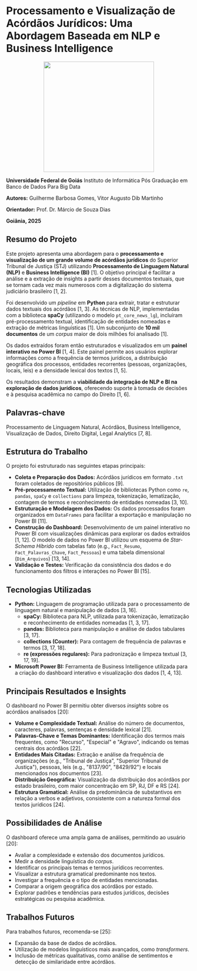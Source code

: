 # Processamento e Visualização de Acórdãos Jurídicos: Uma Abordagem Baseada em NLP e Business Intelligence

<p align="center">
  <img src="https://www.sbfisica.org.br/v1/sbf/wp-content/uploads/2024/10/UFG_LOGO.png" width="300px" height = "300px">
</p>

**Universidade Federal de Goiás**
Instituto de Informática
Pós Graduação em Banco de Dados Para Big Data

**Autores:** Guilherme Barbosa Gomes, Vitor Augusto Dib Martinho

**Orientador:** Prof. Dr. Márcio de Souza Dias

**Goiânia, 2025**

## Resumo do Projeto

Este projeto apresenta uma abordagem para o **processamento e visualização de um grande volume de acórdãos jurídicos** do Superior Tribunal de Justiça (STJ) utilizando **Processamento de Linguagem Natural (NLP)** e **Business Intelligence (BI)** [1]. O objetivo principal é facilitar a análise e a extração de insights a partir desses documentos textuais, que se tornam cada vez mais numerosos com a digitalização do sistema judiciário brasileiro [1, 2].

Foi desenvolvido um *pipeline* em **Python** para extrair, tratar e estruturar dados textuais dos acórdãos [1, 3]. As técnicas de NLP, implementadas com a biblioteca **spaCy** (utilizando o modelo `pt_core_news_lg`), incluíram pré-processamento textual, identificação de entidades nomeadas e extração de métricas linguísticas [1]. Um subconjunto de **10 mil documentos** de um *corpus* maior de dois milhões foi analisado [1].

Os dados extraídos foram então estruturados e visualizados em um **painel interativo no Power BI** [1, 4]. Este painel permite aos usuários explorar informações como a frequência de termos jurídicos, a distribuição geográfica dos processos, entidades recorrentes (pessoas, organizações, locais, leis) e a densidade lexical dos textos [1, 5].

Os resultados demonstram a **viabilidade da integração de NLP e BI na exploração de dados jurídicos**, oferecendo suporte à tomada de decisões e à pesquisa acadêmica no campo do Direito [1, 6].

## Palavras-chave

Processamento de Linguagem Natural, Acórdãos, Business Intelligence, Visualização de Dados, Direito Digital, Legal Analytics [7, 8].

## Estrutura do Trabalho

O projeto foi estruturado nas seguintes etapas principais:

*   **Coleta e Preparação dos Dados:** Acórdãos jurídicos em formato `.txt` foram coletados de repositórios públicos [9].
*   **Pré-processamento Textual:** Utilização de bibliotecas Python como `re`, `pandas`, `spaCy` e `collections` para limpeza, tokenização, lematização, contagem de termos e reconhecimento de entidades nomeadas [3, 10].
*   **Estruturação e Modelagem dos Dados:** Os dados processados foram organizados em `DataFrames` para facilitar a exportação e manipulação no Power BI [11].
*   **Construção do Dashboard:** Desenvolvimento de um painel interativo no Power BI com visualizações dinâmicas para explorar os dados extraídos [1, 12]. O modelo de dados no Power BI utilizou um esquema de *Star-Schema Híbrido* com tabelas fato (e.g., `Fact_Resumo`, `Fact_Palavras_Chave`, `Fact_Pessoas`) e uma tabela dimensional (`Dim_Arquivos`) [13, 14].
*   **Validação e Testes:** Verificação da consistência dos dados e do funcionamento dos filtros e interações no Power BI [15].

## Tecnologias Utilizadas

*   **Python:** Linguagem de programação utilizada para o processamento de linguagem natural e manipulação de dados [3, 16].
    *   **spaCy:** Biblioteca para NLP, utilizada para tokenização, lematização e reconhecimento de entidades nomeadas [1, 3, 17].
    *   **pandas:** Biblioteca para manipulação e análise de dados tabulares [3, 17].
    *   **collections (Counter):** Para contagem de frequência de palavras e termos [3, 17, 18].
    *   **re (expressões regulares):** Para padronização e limpeza textual [3, 17, 19].
*   **Microsoft Power BI:** Ferramenta de Business Intelligence utilizada para a criação do dashboard interativo e visualização dos dados [1, 4, 13].

## Principais Resultados e Insights

O dashboard no Power BI permitiu obter diversos *insights* sobre os acórdãos analisados [20]:

*   **Volume e Complexidade Textual:** Análise do número de documentos, caracteres, palavras, sentenças e densidade lexical [21].
*   **Palavras-Chave e Temas Dominantes:** Identificação dos termos mais frequentes, como "Recurso", "Especial" e "Agravo", indicando os temas centrais dos acórdãos [22].
*   **Entidades Mais Citadas:** Extração e análise da frequência de organizações (e.g., "Tribunal de Justiça", "Superior Tribunal de Justiça"), pessoas, leis (e.g., "8137/90", "8429/92") e locais mencionados nos documentos [23].
*   **Distribuição Geográfica:** Visualização da distribuição dos acórdãos por estado brasileiro, com maior concentração em SP, RJ, DF e RS [24].
*   **Estrutura Gramatical:** Análise da predominância de substantivos em relação a verbos e adjetivos, consistente com a natureza formal dos textos jurídicos [24].

## Possibilidades de Análise

O dashboard oferece uma ampla gama de análises, permitindo ao usuário [20]:

*   Avaliar a complexidade e extensão dos documentos jurídicos.
*   Medir a densidade linguística do *corpus*.
*   Identificar os principais temas e termos jurídicos recorrentes.
*   Visualizar a estrutura gramatical predominante nos textos.
*   Investigar a frequência e o tipo de entidades mencionadas.
*   Comparar a origem geográfica dos acórdãos por estado.
*   Explorar padrões e tendências para estudos jurídicos, decisões estratégicas ou pesquisa acadêmica.

## Trabalhos Futuros

Para trabalhos futuros, recomenda-se [25]:

*   Expansão da base de dados de acórdãos.
*   Utilização de modelos linguísticos mais avançados, como *transformers*.
*   Inclusão de métricas qualitativas, como análise de sentimentos e detecção de similaridade entre acórdãos.
